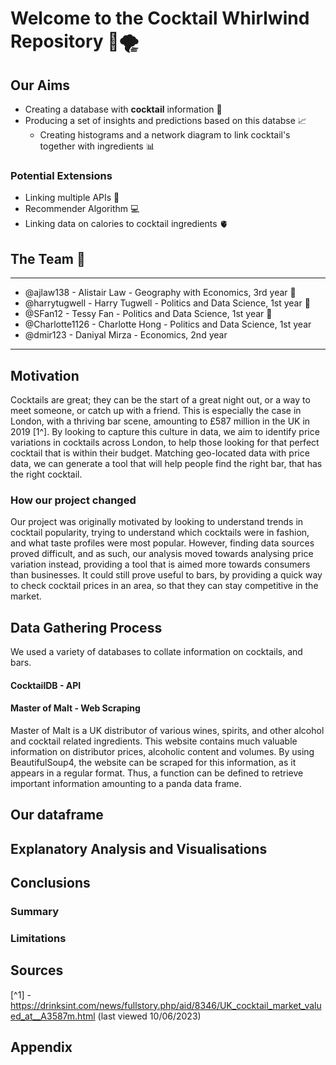 # Welcome to the Cocktail Whirlwind Repository 🍾🌪️

## Our Aims
- Creating a database with **cocktail** information 🍷
- Producing a set of insights and predictions based on this databse 📈
  - Creating histograms and a network diagram to link cocktail's together with ingredients 📊

### Potential Extensions 
- Linking multiple APIs 🤖
- Recommender Algorithm 💻
- Linking data on calories to cocktail ingredients 🫀

## The Team 👥
---
- @ajlaw138 - Alistair Law - Geography with Economics, 3rd year 🐧
- @harrytugwell - Harry Tugwell - Politics and Data Science, 1st year 🐬
- @SFan12 - Tessy Fan - Politics and Data Science, 1st year 🐰
- @Charlotte1126 -  Charlotte Hong - Politics and Data Science, 1st year
- @dmir123 - Daniyal Mirza - Economics, 2nd year
---

## Motivation
Cocktails are great; they can be the start of a great night out, or a way to meet someone, or catch up with a friend. This is especially the case in London, 
with a thriving bar scene, amounting to £587 million in the UK in 2019 [1^]. By looking to capture this culture in data, we aim to identify price variations in 
cocktails across London, to help those looking for that perfect cocktail that is within their budget. Matching geo-located data with price data, we can
generate a tool that will help people find the right bar, that has the right cocktail. 

### How our project changed 
Our project was originally motivated by looking to understand trends in cocktail popularity, trying to understand which cocktails were in fashion, and what 
taste profiles were most popular. However, finding data sources proved difficult, and as such, our analysis moved towards analysing price variation instead, 
providing a tool that is aimed more towards consumers than businesses. It could still prove useful to bars, by providing a quick way to check cocktail prices 
in an area, so that they can stay competitive in the market. 


## Data Gathering Process
We used a variety of databases to collate information on cocktails, and bars. 
#### CocktailDB - API


#### Master of Malt - Web Scraping
Master of Malt is a UK distributor of various wines, spirits, and other alcohol and cocktail related ingredients. This website contains much valuable information 
on distributor prices, alcoholic content and volumes. By using BeautifulSoup4, the website can be scraped for this information, as it appears in a regular format. 
Thus, a function can be defined to retrieve important information amounting to a panda data frame.

## Our dataframe


## Explanatory Analysis and Visualisations 


## Conclusions 
### Summary 

### Limitations 

## Sources 
[^1] - https://drinksint.com/news/fullstory.php/aid/8346/UK_cocktail_market_valued_at__A3587m.html (last viewed 10/06/2023)

## Appendix 
